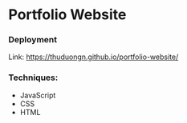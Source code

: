 # Portfolio Website

### Deployment
Link: https://thuduongn.github.io/portfolio-website/

### Techniques:
- JavaScript
- CSS
- HTML
